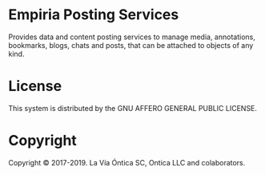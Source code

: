 ﻿# Empiria Posting Services

Provides data and content posting services to manage media, annotations, bookmarks, blogs, chats and posts, that can be attached to objects of any kind.

# License

This system is distributed by the GNU AFFERO GENERAL PUBLIC LICENSE.

# Copyright

Copyright © 2017-2019. La Vía Óntica SC, Ontica LLC and colaborators.
